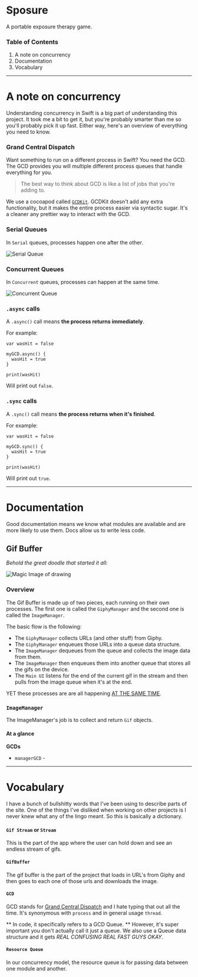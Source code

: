 # Sposure
A portable exposure therapy game.

### Table of Contents
1. A note on concurrency
2. Documentation
3. Vocabulary

---

# A note on concurrency

Understanding concurrency in Swift is a big part of understanding this
project. It took me a bit to get it, but you're probably smarter than me
so you'll probably pick it up fast. Either way, here's an overview of
everything you need to know.

### Grand Central Dispatch
Want something to run on a different process in Swift? You need the GCD.
The GCD provides you will multiple different process queues that handle
everything for you.

> The best way to think about GCD is like a list of jobs that you're adding
to.

We use a cocoapod called [`GCDKit`](https://cocoapods.org/pods/GCDKit). GCDKit
doesn't add any extra functionality, but it makes the entire process easier
via syntactic sugar. It's a cleaner any prettier way to interact with the GCD.

### Serial Queues

In `Serial` queues, processes happen one after the other.

![Serial Queue](http://www.raywenderlich.com/wp-content/uploads/2014/09/Serial-Queue-Swift.png)

### Concurrent Queues
In `Concurrent` queues, processes can happen at the same time.

![Concurrent Queue](http://www.raywenderlich.com/wp-content/uploads/2014/09/Concurrent-Queue-Swift.png)


### `.async` calls
A `.async()` call means **the process returns immediately**.

For example:

    var wasHit = false

    myGCD.async() {
      wasHit = true
    }

    print(wasHit)

Will print out `false`.

### `.sync` calls

A `.sync()` call means **the process returns when it's finished**.

For example:

    var wasHit = false

    myGCD.sync() {
      wasHit = true
    }

    print(wasHit)

Will print out `true`.

---

# Documentation
Good documentation means we know what modules are available and are more likely
to use them. Docs allow us to write less code.

## Gif Buffer

_Behold the great doodle that started it all:_

![Magic Image of drawing](http://i.imgur.com/gwWOLwR.jpg)

### Overview

The Gif Buffer is made up of two pieces, each running on their own processes.
The first one is called the `GiphyManager` and the second one is called the
`ImageManager`.

The basic flow is the following:
-  The `GiphyManager` collects URLs (and other stuff) from Giphy.
-  The `GiphyManager` enqueues those URLs into a queue data structure.
-  The `ImageManager` dequeues from the queue and collects the image data from them.
-  The `ImageManager` then enqueues them into another queue that stores all the gifs on the device.
-  The `Main UI` listens for the end of the current gif in the stream and then pulls from the image queue when it's at the end.

YET these processes are are all happening [AT THE SAME TIME](https://www.youtube.com/watch?v=bW7Op86ox9g).


### `ImageManager`

The ImageManager's job is to collect and return `Gif` objects.

#### At a glance

**GCDs**
- `managerGCD` -


---

# Vocabulary
I have a bunch of bullshitty words that I've been using to describe parts of the
site. One of the things I've disliked when working on other projects is I never
knew what any of the lingo meant. So this is basically a dictionary.

#### `Gif Stream` or `Stream`

This is the part of the app where the user can hold down and see an endless
stream of gifs.

#### `GifBuffer`

The gif buffer is the part of the project that loads in URL's from Giphy
and then goes to each one of those urls and downloads the image.

#### `GCD`

GCD stands for [Grand Central Dispatch](https://www.raywenderlich.com/79149/grand-central-dispatch-tutorial-swift-part-1) and I hate typing that out all the time.
It's synonymous with `process` and in general usage `thread`.

** In code, it specifically refers to a GCD Queue. ** However, it's super
important you don't actually call it just a queue. We also use a Queue
data structure and it gets _REAL CONFUSING REAL FAST GUYS OKAY_.

#### `Resource Queue`

In our concurrency model, the resource queue is for passing data between
one module and another.
